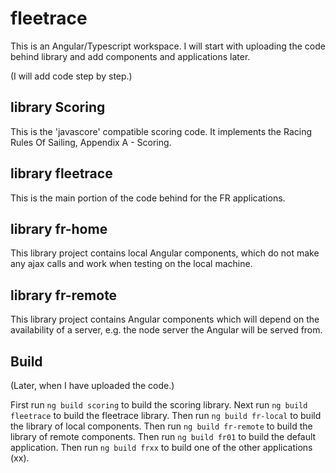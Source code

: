 # fleetrace

This is an Angular/Typescript workspace. I will start with uploading the code behind library and add components and applications later.

(I will add code step by step.)

## library Scoring

This is the 'javascore' compatible scoring code. It implements the Racing Rules Of Sailing, Appendix A - Scoring.

## library fleetrace

This is the main portion of the code behind for the FR applications.

## library fr-home

This library project contains local Angular components, which do not make any ajax calls and work when testing on the local machine.

## library fr-remote

This library project contains Angular components which will depend on the availability of a server, e.g. the node server the Angular will be served from.

## Build

(Later, when I have uploaded the code.)

First run `ng build scoring` to build the scoring library.
Next run `ng build fleetrace` to build the fleetrace library.
Then run `ng build fr-local` to build the library of local components.
Then run `ng build fr-remote` to build the library of remote components.
Then run `ng build fr01` to build the default application.
Then run `ng build frxx` to build one of the other applications (xx).


